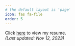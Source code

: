 ```yaml
---
# the default layout is 'page'
icon: fas fa-file
order: 5
---
```


Click [here](/assets/pdf/resume_ayd.pdf) to view my resume.  
*(Last updated: Nov 12, 2023)*
